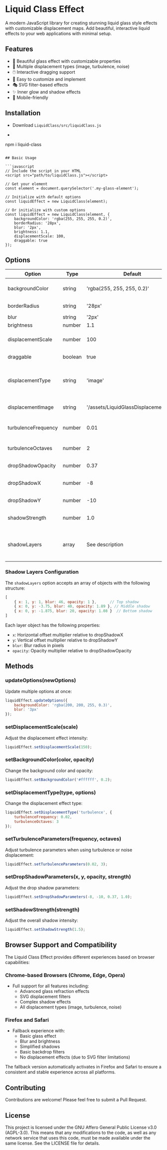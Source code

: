 # Liquid Class Effect

A modern JavaScript library for creating stunning liquid glass style effects with customizable displacement maps. Add beautiful, interactive liquid effects to your web applications with minimal setup.

## Features

- 🎨 Beautiful glass effect with customizable properties
- 🌊 Multiple displacement types (image, turbulence, noise)
- 🖱️ Interactive dragging support
- 🎯 Easy to customize and implement
- 🎭 SVG filter-based effects
- ✨ Inner glow and shadow effects
- 📱 Mobile-friendly

## Installation

- Download `LiquidClass/src/liquidClass.js`

- ```bash
npm i liquid-class
```

## Basic Usage

```javascript
// Include the script in your HTML
<script src="path/to/liquidClass.js"></script>

// Get your element
const element = document.querySelector('.my-glass-element');

// Initialize with default options
const liquidEffect = new LiquidClass(element);

// Or initialize with custom options
const liquidEffect = new LiquidClass(element, {
    backgroundColor: 'rgba(255, 255, 255, 0.2)',
    borderRadius: '28px',
    blur: '2px',
    brightness: 1.1,
    displacementScale: 100,
    draggable: true
});
```

## Options

| Option | Type | Default | Description |
|--------|------|---------|-------------|
| backgroundColor | string | 'rgba(255, 255, 255, 0.2)' | Background color with opacity |
| borderRadius | string | '28px' | Border radius of the glass effect |
| blur | string | '2px' | Blur intensity |
| brightness | number | 1.1 | Brightness level |
| displacementScale | number | 100 | Intensity of the displacement effect |
| draggable | boolean | true | Enable/disable dragging |
| displacementType | string | 'image' | Type of displacement ('image', 'turbulence', 'noise') |
| displacementImage | string | '/assets/LiquidGlassDisplacement.png' | Path to displacement image |
| turbulenceFrequency | number | 0.01 | Frequency for turbulence/noise effect |
| turbulenceOctaves | number | 2 | Number of octaves for turbulence/noise |
| dropShadowOpacity | number | 0.37 | Opacity of the drop shadow |
| dropShadowX | number | -8 | Horizontal offset of the drop shadow |
| dropShadowY | number | -10 | Vertical offset of the drop shadow |
| shadowStrength | number | 1.0 | Overall shadow intensity multiplier |
| shadowLayers | array | See description | Array of shadow layer configurations for multi-layered shadows |

### Shadow Layers Configuration
The `shadowLayers` option accepts an array of objects with the following structure:
```javascript
[
    { x: 1, y: 1, blur: 46, opacity: 1 },      // Top shadow
    { x: 0, y: -3.75, blur: 40, opacity: 1.89 }, // Middle shadow
    { x: 0, y: -1.875, blur: 20, opacity: 1.08 }  // Bottom shadow
]
```
Each layer object has the following properties:
- `x`: Horizontal offset multiplier relative to dropShadowX
- `y`: Vertical offset multiplier relative to dropShadowY
- `blur`: Blur radius in pixels
- `opacity`: Opacity multiplier relative to dropShadowOpacity

## Methods

### updateOptions(newOptions)
Update multiple options at once:
```javascript
liquidEffect.updateOptions({
    backgroundColor: 'rgba(200, 200, 255, 0.3)',
    blur: '3px'
});
```

### setDisplacementScale(scale)
Adjust the displacement effect intensity:
```javascript
liquidEffect.setDisplacementScale(150);
```

### setBackgroundColor(color, opacity)
Change the background color and opacity:
```javascript
liquidEffect.setBackgroundColor('#ffffff', 0.2);
```

### setDisplacementType(type, options)
Change the displacement effect type:
```javascript
liquidEffect.setDisplacementType('turbulence', {
    turbulenceFrequency: 0.02,
    turbulenceOctaves: 3
});
```

### setTurbulenceParameters(frequency, octaves)
Adjust turbulence parameters when using turbulence or noise displacement:
```javascript
liquidEffect.setTurbulenceParameters(0.02, 3);
```

### setDropShadowParameters(x, y, opacity, strength)
Adjust the drop shadow parameters:
```javascript
liquidEffect.setDropShadowParameters(-8, -10, 0.37, 1.0);
```

### setShadowStrength(strength)
Adjust the overall shadow intensity:
```javascript
liquidEffect.setShadowStrength(1.5);
```

## Browser Support and Compatibility

The Liquid Class Effect provides different experiences based on browser capabilities:

### Chrome-based Browsers (Chrome, Edge, Opera)
- Full support for all features including:
  - Advanced glass refraction effects
  - SVG displacement filters
  - Complex shadow effects
  - All displacement types (image, turbulence, noise)

### Firefox and Safari
- Fallback experience with:
  - Basic glass effect
  - Blur and brightness
  - Simplified shadows
  - Basic backdrop filters
  - No displacement effects (due to SVG filter limitations)

The fallback version automatically activates in Firefox and Safari to ensure a consistent and stable experience across all platforms.

## Contributing

Contributions are welcome! Please feel free to submit a Pull Request.

## License

This project is licensed under the GNU Affero General Public License v3.0 (AGPL-3.0). This means that any modifications to the code, as well as any network service that uses this code, must be made available under the same license. See the LICENSE file for details.
